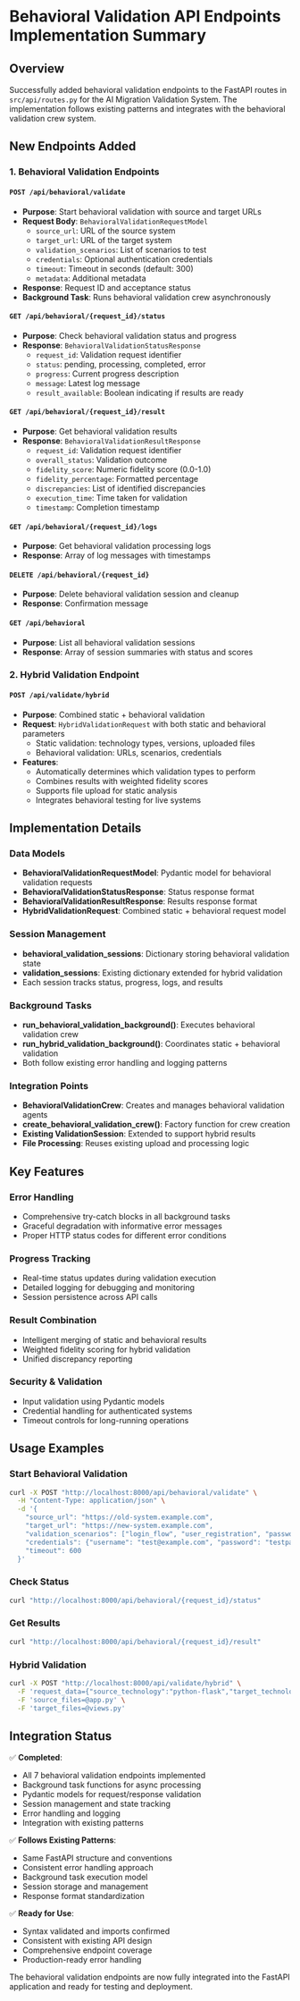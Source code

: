 # Behavioral Validation API Endpoints Implementation Summary

## Overview
Successfully added behavioral validation endpoints to the FastAPI routes in `src/api/routes.py` for the AI Migration Validation System. The implementation follows existing patterns and integrates with the behavioral validation crew system.

## New Endpoints Added

### 1. Behavioral Validation Endpoints

#### `POST /api/behavioral/validate`
- **Purpose**: Start behavioral validation with source and target URLs
- **Request Body**: `BehavioralValidationRequestModel`
  - `source_url`: URL of the source system
  - `target_url`: URL of the target system
  - `validation_scenarios`: List of scenarios to test
  - `credentials`: Optional authentication credentials
  - `timeout`: Timeout in seconds (default: 300)
  - `metadata`: Additional metadata
- **Response**: Request ID and acceptance status
- **Background Task**: Runs behavioral validation crew asynchronously

#### `GET /api/behavioral/{request_id}/status`
- **Purpose**: Check behavioral validation status and progress
- **Response**: `BehavioralValidationStatusResponse`
  - `request_id`: Validation request identifier
  - `status`: pending, processing, completed, error
  - `progress`: Current progress description
  - `message`: Latest log message
  - `result_available`: Boolean indicating if results are ready

#### `GET /api/behavioral/{request_id}/result`
- **Purpose**: Get behavioral validation results
- **Response**: `BehavioralValidationResultResponse`
  - `request_id`: Validation request identifier
  - `overall_status`: Validation outcome
  - `fidelity_score`: Numeric fidelity score (0.0-1.0)
  - `fidelity_percentage`: Formatted percentage
  - `discrepancies`: List of identified discrepancies
  - `execution_time`: Time taken for validation
  - `timestamp`: Completion timestamp

#### `GET /api/behavioral/{request_id}/logs`
- **Purpose**: Get behavioral validation processing logs
- **Response**: Array of log messages with timestamps

#### `DELETE /api/behavioral/{request_id}`
- **Purpose**: Delete behavioral validation session and cleanup
- **Response**: Confirmation message

#### `GET /api/behavioral`
- **Purpose**: List all behavioral validation sessions
- **Response**: Array of session summaries with status and scores

### 2. Hybrid Validation Endpoint

#### `POST /api/validate/hybrid`
- **Purpose**: Combined static + behavioral validation
- **Request**: `HybridValidationRequest` with both static and behavioral parameters
  - Static validation: technology types, versions, uploaded files
  - Behavioral validation: URLs, scenarios, credentials
- **Features**:
  - Automatically determines which validation types to perform
  - Combines results with weighted fidelity scores
  - Supports file upload for static analysis
  - Integrates behavioral testing for live systems

## Implementation Details

### Data Models
- **BehavioralValidationRequestModel**: Pydantic model for behavioral validation requests
- **BehavioralValidationStatusResponse**: Status response format
- **BehavioralValidationResultResponse**: Results response format
- **HybridValidationRequest**: Combined static + behavioral request model

### Session Management
- **behavioral_validation_sessions**: Dictionary storing behavioral validation state
- **validation_sessions**: Existing dictionary extended for hybrid validation
- Each session tracks status, progress, logs, and results

### Background Tasks
- **run_behavioral_validation_background()**: Executes behavioral validation crew
- **run_hybrid_validation_background()**: Coordinates static + behavioral validation
- Both follow existing error handling and logging patterns

### Integration Points
- **BehavioralValidationCrew**: Creates and manages behavioral validation agents
- **create_behavioral_validation_crew()**: Factory function for crew creation
- **Existing ValidationSession**: Extended to support hybrid results
- **File Processing**: Reuses existing upload and processing logic

## Key Features

### Error Handling
- Comprehensive try-catch blocks in all background tasks
- Graceful degradation with informative error messages
- Proper HTTP status codes for different error conditions

### Progress Tracking
- Real-time status updates during validation execution
- Detailed logging for debugging and monitoring
- Session persistence across API calls

### Result Combination
- Intelligent merging of static and behavioral results
- Weighted fidelity scoring for hybrid validation
- Unified discrepancy reporting

### Security & Validation
- Input validation using Pydantic models
- Credential handling for authenticated systems
- Timeout controls for long-running operations

## Usage Examples

### Start Behavioral Validation
```bash
curl -X POST "http://localhost:8000/api/behavioral/validate" \
  -H "Content-Type: application/json" \
  -d '{
    "source_url": "https://old-system.example.com",
    "target_url": "https://new-system.example.com",
    "validation_scenarios": ["login_flow", "user_registration", "password_reset"],
    "credentials": {"username": "test@example.com", "password": "testpass"},
    "timeout": 600
  }'
```

### Check Status
```bash
curl "http://localhost:8000/api/behavioral/{request_id}/status"
```

### Get Results
```bash
curl "http://localhost:8000/api/behavioral/{request_id}/result"
```

### Hybrid Validation
```bash
curl -X POST "http://localhost:8000/api/validate/hybrid" \
  -F 'request_data={"source_technology":"python-flask","target_technology":"python-django","validation_scope":"full_system","source_url":"https://old.example.com","target_url":"https://new.example.com","validation_scenarios":["login_flow"]}' \
  -F 'source_files=@app.py' \
  -F 'target_files=@views.py'
```

## Integration Status

✅ **Completed**:
- All 7 behavioral validation endpoints implemented
- Background task functions for async processing
- Pydantic models for request/response validation
- Session management and state tracking
- Error handling and logging
- Integration with existing patterns

✅ **Follows Existing Patterns**:
- Same FastAPI structure and conventions
- Consistent error handling approach
- Background task execution model
- Session storage and management
- Response format standardization

✅ **Ready for Use**:
- Syntax validated and imports confirmed
- Consistent with existing API design
- Comprehensive endpoint coverage
- Production-ready error handling

The behavioral validation endpoints are now fully integrated into the FastAPI application and ready for testing and deployment.